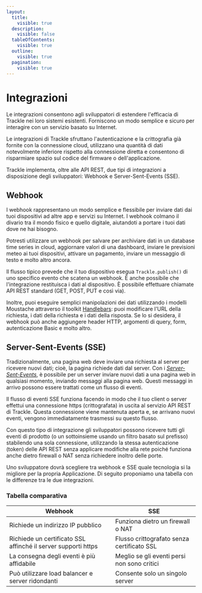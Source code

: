 ```yaml
---
layout:
  title:
    visible: true
  description:
    visible: false
  tableOfContents:
    visible: true
  outline:
    visible: true
  pagination:
    visible: true
---
```


# Integrazioni

Le integrazioni consentono agli sviluppatori di estendere l'efficacia di Trackle nei loro sistemi esistenti. Forniscono un modo semplice e sicuro per interagire con un servizio basato su Internet.&#x20;

Le integrazioni di Trackle sfruttano l'autenticazione e la crittografia già fornite con la connessione cloud, utilizzano una quantità di dati notevolmente inferiore rispetto alla connessione diretta e consentono di risparmiare spazio sul codice del firmware o dell'applicazione.

Trackle implementa, oltre alle API REST, due tipi di integrazioni a disposizione degli sviluppatori: Webhook e Server-Sent-Events (SSE).

## Webhook

I webhook rappresentano un modo semplice e flessibile per inviare dati dai tuoi dispositivi ad altre app e servizi su Internet. I webhook colmano il divario tra il mondo fisico e quello digitale, aiutandoti a portare i tuoi dati dove ne hai bisogno.

Potresti utilizzare un webhook per salvare per archiviare dati in un database time series in cloud, aggiornare valori di una dashboard, inviare le previsioni meteo ai tuoi dispositivi, attivare un pagamento, inviare un messaggio di testo e molto altro ancora.

Il flusso tipico prevede che il tuo dispositivo esegua `Trackle.publish()` di uno specifico evento che scatena un webhook. È anche possibile che l'integrazione restituisca i dati al dispositivo. È possibile effettuare chiamate API REST standard (GET, POST, PUT e così via).&#x20;

Inoltre, puoi eseguire semplici manipolazioni dei dati utilizzando i modelli Moustache attraverso il toolkit [Handlebars](https://handlebarsjs.com/): puoi modificare l'URL della richiesta, i dati della richiesta e i dati della risposta. Se lo si desidera, il webhook può anche aggiungere header HTTP, argomenti di query, form, autenticazione Basic e molto altro.

## Server-Sent-Events (SSE) <a href="#server-sent-events-sse" id="server-sent-events-sse"></a>

Tradizionalmente, una pagina web deve inviare una richiesta al server per ricevere nuovi dati; cioè, la pagina richiede dati dal server. Con i [_Server-Sent-Events_](https://developer.mozilla.org/en-US/docs/Web/API/Server-sent\_events), è possibile per un server inviare nuovi dati a una pagina web in qualsiasi momento, inviando messaggi alla pagina web. Questi messaggi in arrivo possono essere trattati come un flusso di eventi.

Il flusso di eventi SSE funziona facendo in modo che il tuo client o server effettui una connessione https (crittografata) in uscita al servizio API REST di Trackle. Questa connessione viene mantenuta aperta e, se arrivano nuovi eventi, vengono immediatamente trasmessi su questo flusso.

Con questo tipo di integrazione gli sviluppatori possono ricevere tutti gli eventi di prodotto (o un sottoinsieme usando un filtro basato sul prefisso) stabilendo una sola connessione, utilizzando la stessa autenticazione (token) delle API REST senza applicare modifiche alla rete poiché funziona anche dietro firewall o NAT senza richiedere inoltro delle porte.&#x20;

Uno sviluppatore dovrà scegliere tra webhook e SSE quale tecnologia si la migliore per la propria Applicazione. Di seguito proponiamo una tabella con le differenze tra le due integrazioni.

### Tabella comparativa

| Webhook                                                       | SSE                                         |
| ------------------------------------------------------------- | ------------------------------------------- |
| Richiede un indirizzo IP pubblico                             | Funziona dietro un firewall o NAT           |
| Richiede un certificato SSL affinché il server supporti https | Flusso crittografato senza certificato SSL  |
| La consegna degli eventi è più affidabile                     | Meglio se gli eventi persi non sono critici |
| Può utilizzare load balancer e server ridondanti              | Consente solo un singolo server             |

